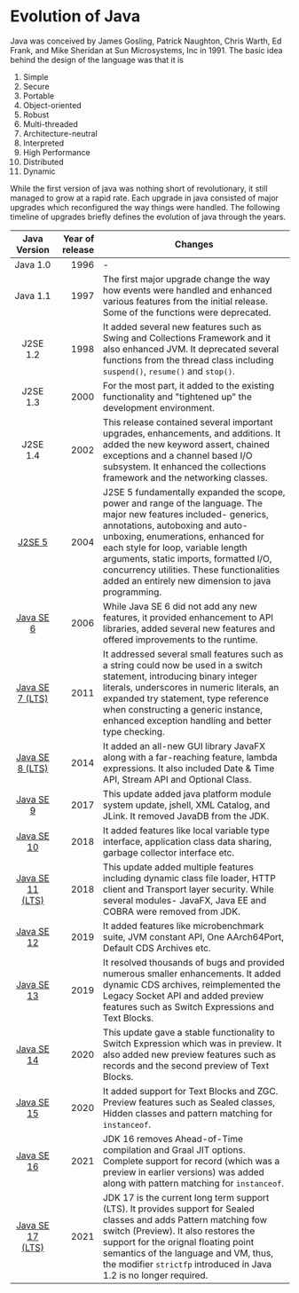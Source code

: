 # Evolution of Java

Java was conceived by James Gosling, Patrick Naughton, Chris Warth, Ed Frank, and Mike Sheridan at Sun Microsystems, Inc in 1991. The basic idea behind the design of the language was that it is
1. Simple
2. Secure
3. Portable
4. Object-oriented
5. Robust
6. Multi-threaded
7. Architecture-neutral
8. Interpreted
9. High Performance 
10. Distributed
11. Dynamic

While the first version of java was nothing short of revolutionary, it still managed to grow at a rapid rate. Each upgrade in java consisted of major upgrades which reconfigured the way things were handled. The following timeline of upgrades briefly defines the evolution of java through the years.

| Java Version | Year of release | Changes |
|:------------:|----------------:|---------|
| Java 1.0     |            1996 |    -    |
| Java 1.1     |            1997 | The first major upgrade change the way how events were handled and enhanced various features from the initial release. Some of the functions were deprecated.|
| J2SE 1.2     | 1998| It added several new features such as Swing and Collections Framework and it also enhanced JVM. It deprecated several functions from the thread class including ```suspend()```, ```resume()``` and ```stop()```.|
| J2SE 1.3     | 2000 | For the most part, it added to the existing functionality and "tightened up" the development environment.|
| J2SE 1.4     | 2002 | This release contained several important upgrades, enhancements, and additions. It added the new keyword assert, chained exceptions and a channel based I/O subsystem. It enhanced the collections framework and the networking classes.|
| <a href="https://www.oracle.com/java/technologies/javase/releasenotes-v150.html">J2SE 5 </a>       | 2004 | J2SE 5 fundamentally expanded the scope, power and range of the language. The major new features included- generics, annotations, autoboxing and auto-unboxing, enumerations, enhanced for each style for loop, variable length arguments, static imports, formatted I/O, concurrency utilities. These functionalities added an entirely new dimension to java programming.|
| <a href="https://www.oracle.com/java/technologies/javase/webnotes.html"> Java SE 6 </a> | 2006 | While Java SE 6 did not add any new features, it provided enhancement to API libraries, added several new features and offered improvements to the runtime.|
| <a href="https://www.oracle.com/java/technologies/javase/jdk7-relnotes.html"> Java SE 7 (LTS) </a>| 2011 | It addressed several small features such as a string could now be used in a switch statement, introducing binary integer literals, underscores in numeric literals, an expanded try statement, type reference when constructing a generic instance, enhanced exception handling and better type checking.|
| <a href="https://www.oracle.com/java/technologies/javase/8all-relnotes.html"> Java SE 8 (LTS) </a> | 2014 | It added an all-new GUI library JavaFX along with a far-reaching feature, lambda expressions. It also included Date & Time API, Stream API and Optional Class.|
| <a href="https://www.oracle.com/java/technologies/javase/9-all-relnotes.html"> Java SE 9 </a> | 2017 | This update added java platform module system update, jshell, XML Catalog, and JLink. It removed JavaDB from the JDK.|
| <a href="https://www.oracle.com/java/technologies/javase/10u-relnotes.html"> Java SE 10 </a> | 2018 | It added features like local variable type interface, application class data sharing, garbage collector interface etc.|
| <a href="https://www.oracle.com/java/technologies/javase/11-relnotes.html"> Java SE 11 (LTS) </a>| 2018 | This update added multiple features including dynamic class file loader, HTTP client and Transport layer security. While several modules- JavaFX, Java EE and COBRA were removed from JDK.|
| <a href="https://www.oracle.com/java/technologies/javase/12all-relnotes.html"> Java SE 12 </a>| 2019 | It added features like microbenchmark suite, JVM constant API, One AArch64Port, Default CDS Archives etc.|
| <a href="https://www.oracle.com/java/technologies/javase/13-relnote-issues.html"> Java SE 13 </a>| 2019 | It resolved thousands of bugs and provided numerous smaller enhancements. It added dynamic CDS archives, reimplemented the Legacy Socket API and added preview features such as Switch Expressions and Text Blocks.|
| <a href="https://www.oracle.com/java/technologies/javase/14-relnotes.html"> Java SE 14 </a>| 2020 | This update gave a stable functionality to Switch Expression which was in preview. It also added new preview features such as records and the second preview of Text Blocks.|
| <a href="https://www.oracle.com/java/technologies/javase/15u-relnotes.html"> Java SE 15 </a>| 2020 | It added support for Text Blocks and ZGC. Preview features such as Sealed classes, Hidden classes and pattern matching for ```instanceof```.  |
| <a href="https://www.oracle.com/java/technologies/javase/16u-relnotes.html"> Java SE 16 </a>| 2021 | JDK 16 removes Ahead-of-Time compilation and Graal JIT options. Complete support for record (which was a preview in earlier versions) was added along with pattern matching for ```instanceof```. |
| <a href="https://www.oracle.com/java/technologies/javase/17u-relnotes.html"> Java SE 17 (LTS) </a> | 2021 | JDK 17 is the current long term support (LTS). It provides support for Sealed classes and adds Pattern matching fow switch (Preview). It also restores the support for the orignal floating point semantics of the language and VM, thus, the modifier ```strictfp``` introduced in Java 1.2 is no longer required.|
